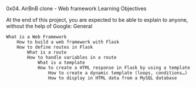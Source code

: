 0x04. AirBnB clone - Web framework
Learning Objectives

At the end of this project, you are expected to be able to explain to anyone, without the help of Google:
General

    What is a Web Framework
        How to build a web framework with Flask
	    How to define routes in Flask
	        What is a route
		    How to handle variables in a route
		        What is a template
			    How to create a HTML response in Flask by using a template
			        How to create a dynamic template (loops, conditions…)
				    How to display in HTML data from a MySQL database
				    